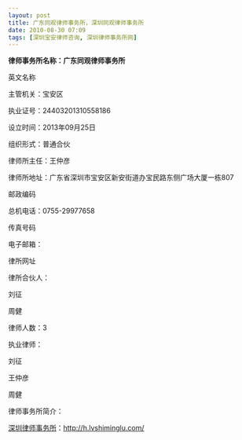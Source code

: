 ```yaml
---
layout: post
title: 广东同观律师事务所，深圳同观律师事务所
date: 2010-08-30 07:09
tags: [深圳宝安律师咨询, 深圳律师事务所网]
---
```

<strong>律师事务所名称：广东同观律师事务所</strong>

英文名称

主管机关：宝安区

执业证号：24403201310558186

设立时间：2013年09月25日

组织形式：普通合伙

律师所主任：王仲彦

律师所地址：广东省深圳市宝安区新安街道办宝民路东侧广场大厦一栋807

邮政编码

总机电话：0755-29977658

传真号码

电子邮箱：

律所网址

律所合伙人：

刘征

周健

律师人数：3

执业律师：

刘征

王仲彦

周健

律师事务所简介：


<a href="http://h.lvshiminglu.com/">深圳律师事务所</a>：<a href="http://h.lvshiminglu.com/">http://h.lvshiminglu.com/</a>

